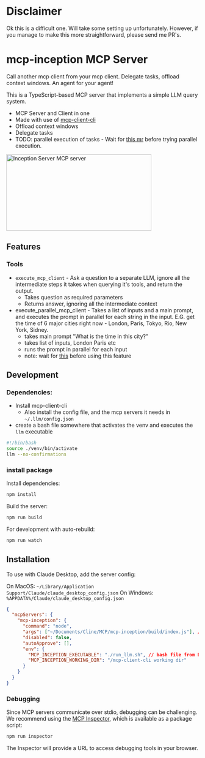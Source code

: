# Disclaimer 

Ok this is a difficult one. Will take some setting up unfortunately. 
However, if you manage to make this more straightforward, please send me PR's.

# mcp-inception MCP Server

Call another mcp client from your mcp client. Delegate tasks, offload context windows. An agent for your agent!

This is a TypeScript-based MCP server that implements a simple LLM query system.

- MCP Server and Client in one
- Made with use of [mcp-client-cli](https://github.com/adhikasp/mcp-client-cli)
- Offload context windows
- Delegate tasks
- TODO: parallel execution of tasks - Wait for [this mr](https://github.com/adhikasp/mcp-client-cli/pull/11) before trying parallel execution.

<a href="https://glama.ai/mcp/servers/hedrd1hxv5"><img width="380" height="200" src="https://glama.ai/mcp/servers/hedrd1hxv5/badge" alt="Inception Server MCP server" /></a>

## Features

### Tools
- `execute_mcp_client` - Ask a question to a separate LLM, ignore all the intermediate steps it takes when querying it's tools, and return the output.
  - Takes question as required parameters
  - Returns answer, ignoring all the intermediate context
- execute_parallel_mcp_client - Takes a list of inputs and a main prompt, and executes the prompt in parallel for each string in the input. 
  E.G. get the time of 6 major cities right now - London, Paris, Tokyo, Rio, New York, Sidney.
  - takes main prompt "What is the time in this city?"
  - takes list of inputs, London Paris etc
  - runs the prompt in parallel for each input
  - note: wait for [this](https://github.com/adhikasp/mcp-client-cli/pull/11) before using this feature

## Development

### Dependencies:
- Install mcp-client-cli
	- Also install the config file, and the mcp servers it needs in `~/.llm/config.json`
- create a bash file somewhere that activates the venv and executes the `llm` executable

```bash
#!/bin/bash
source ./venv/bin/activate
llm --no-confirmations
```

### install package
Install dependencies:
```bash
npm install
```

Build the server:
```bash
npm run build
```

For development with auto-rebuild:
```bash
npm run watch
```

## Installation

To use with Claude Desktop, add the server config:

On MacOS: `~/Library/Application Support/Claude/claude_desktop_config.json`
On Windows: `%APPDATA%/Claude/claude_desktop_config.json`

```json
{
  "mcpServers": {
    "mcp-inception": {
      "command": "node",
      "args": ["~/Documents/Cline/MCP/mcp-inception/build/index.js"], // build/index.js from this repo
      "disabled": false,
      "autoApprove": [],
      "env": {
        "MCP_INCEPTION_EXECUTABLE": "./run_llm.sh", // bash file from Development->Dependencies
        "MCP_INCEPTION_WORKING_DIR": "/mcp-client-cli working dir"
      }
    }
  }
}
```

### Debugging

Since MCP servers communicate over stdio, debugging can be challenging. We recommend using the [MCP Inspector](https://github.com/modelcontextprotocol/inspector), which is available as a package script:

```bash
npm run inspector
```

The Inspector will provide a URL to access debugging tools in your browser.
